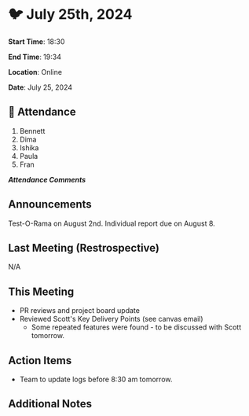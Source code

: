# :bird: July 25th, 2024

**Start Time**: 18:30

**End Time**: 19:34

**Location**: Online

**Date**: July 25, 2024

## 👋 Attendance

1. Bennett
2. Dima
3. Ishika
4. Paula
5. Fran

***Attendance Comments***

## Announcements

Test-O-Rama on August 2nd.
Individual report due on August 8.

## Last Meeting (Restrospective)

N/A

## This Meeting  

- PR reviews and project board update
- Reviewed Scott's Key Delivery Points (see canvas email)
  - Some repeated features were found - to be discussed with Scott tomorrow.

## Action Items

- Team to update logs before 8:30 am tomorrow.

## Additional Notes
